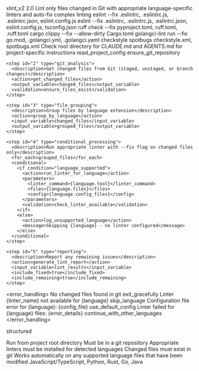 <command>
  <metadata>
    <name>xlint_v2</name>
    <version>2.0</version>
    <description>Lint only files changed in Git with appropriate language-specific linters and auto-fix</description>
    <complexity>complex</complexity>
    <category>linting</category>
  </metadata>
  
  <parameters>
    <!-- No required parameters, operates on git changes -->
  </parameters>
  
  <languages>
    <language name="javascript" extensions=".js,.jsx">
      <tool>eslint --fix</tool>
      <config_files>.eslintrc, .eslintrc.js, .eslintrc.json, eslint.config.js</config_files>
    </language>
    <language name="typescript" extensions=".ts,.tsx">
      <tool>eslint --fix</tool>
      <config_files>.eslintrc, .eslintrc.js, .eslintrc.json, eslint.config.js, tsconfig.json</config_files>
    </language>
    <language name="python" extensions=".py">
      <tool>ruff check --fix</tool>
      <config_files>pyproject.toml, ruff.toml, .ruff.toml</config_files>
    </language>
    <language name="rust" extensions=".rs">
      <tool>cargo clippy --fix --allow-dirty</tool>
      <config_files>Cargo.toml</config_files>
    </language>
    <language name="go" extensions=".go">
      <tool>golangci-lint run --fix</tool>
      <config_files>go.mod, .golangci.yml, .golangci.yaml</config_files>
    </language>
    <language name="java" extensions=".java">
      <tool>checkstyle</tool>
      <fallback>spotbugs</fallback>
      <config_files>checkstyle.xml, spotbugs.xml</config_files>
    </language>
  </languages>
  
  <instructions>
    <step id="1" type="check_config">
      <description>Check root directory for CLAUDE.md and AGENTS.md for project-specific instructions</description>
      <action>read_project_config</action>
      <validation>ensure_git_repository</validation>
    </step>
    
    <step id="2" type="git_analysis">
      <description>Get changed files from Git (staged, unstaged, or branch changes)</description>
      <action>get_changed_files</action>
      <output_variable>changed_files</output_variable>
      <validation>ensure_files_exist</validation>
    </step>
    
    <step id="3" type="file_grouping">
      <description>Group files by language extension</description>
      <action>group_by_language</action>
      <input_variable>changed_files</input_variable>
      <output_variable>grouped_files</output_variable>
    </step>
    
    <step id="4" type="conditional_processing">
      <description>Run appropriate linter with --fix flag on changed files only</description>
      <for_each>grouped_files</for_each>
      <conditional>
        <if condition="language_supported">
          <action>run_linter_for_language</action>
          <parameters>
            <linter_command>{language.tool}</linter_command>
            <files>{language.files}</files>
            <config>{language.config_files}</config>
          </parameters>
          <validation>check_linter_available</validation>
        </if>
        <else>
          <action>log_unsupported_language</action>
          <message>Skipping {language} - no linter configured</message>
        </else>
      </conditional>
    </step>
    
    <step id="5" type="reporting">
      <description>Report any remaining issues</description>
      <action>generate_lint_report</action>
      <input_variable>lint_results</input_variable>
      <include_fixed>true</include_fixed>
      <include_remaining>true</include_remaining>
    </step>
  </instructions>
  
  <error_handling>
    <error type="no_changed_files">
      <message>No changed files found in git</message>
      <action>exit_gracefully</action>
    </error>
    <error type="linter_not_found">
      <message>Linter {linter_name} not available for {language}</message>
      <action>skip_language</action>
    </error>
    <error type="config_error">
      <message>Configuration file error for {language}: {config_file}</message>
      <action>use_default_config</action>
    </error>
    <error type="linter_execution_failed">
      <message>Linter failed for {language} files: {error_details}</message>
      <action>continue_with_other_languages</action>
    </error>
  </error_handling>
  
  <output>
    <format>structured</format>
    <template>
Linting Results:
================

Files processed: {total_files}
Languages detected: {languages_found}

{per_language_results}

Summary:
- Fixed issues: {fixed_count}
- Remaining issues: {remaining_count}
- Skipped files: {skipped_count}
    </template>
  </output>
  
  <usage>
    <description>Run from project root directory</description>
    <requirements>
      <item>Must be in a git repository</item>
      <item>Appropriate linters must be installed for detected languages</item>
      <item>Changed files must exist in git</item>
    </requirements>
    <example>Works automatically on any supported language files that have been modified</example>
    <supported_languages>JavaScript/TypeScript, Python, Rust, Go, Java</supported_languages>
  </usage>
</command>